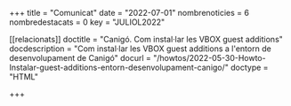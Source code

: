+++
title             = "Comunicat"
date	 	  	  = "2022-07-01"
nombrenoticies    = 6
nombredestacats   = 0
key 		  	  = "JULIOL2022"

[[relacionats]]
doctitle          = "Canigó. Com instal·lar les VBOX guest additions"
docdescription    = "Com instal·lar les VBOX guest additions a l'entorn de desenvolupament de Canigó"
docurl            = "/howtos/2022-05-30-Howto-Instalar-guest-additions-entorn-desenvolupament-canigo/"
doctype           = "HTML"

+++